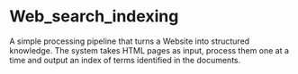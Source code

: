 # Web_search_indexing
A simple processing pipeline that turns a Website into structured knowledge. The system takes HTML pages as input, process them one at a time and output an index of terms identified in the documents.
